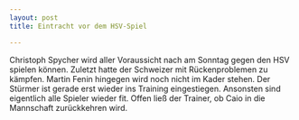 ```yaml
---
layout: post
title: Eintracht vor dem HSV-Spiel

---
```


Christoph Spycher wird aller Voraussicht nach am Sonntag gegen den HSV spielen können. Zuletzt hatte der Schweizer mit Rückenproblemen zu kämpfen. Martin Fenin hingegen wird noch nicht im Kader stehen. Der Stürmer ist gerade erst wieder ins Training eingestiegen. Ansonsten sind eigentlich alle Spieler wieder fit. Offen ließ der Trainer, ob Caio in die Mannschaft zurückkehren wird.


